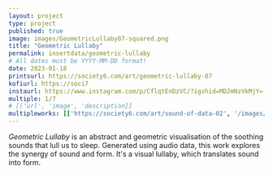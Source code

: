 ```yaml
---
layout: project
type: project
published: true
image: images/GeometricLullaby07-squared.png
title: "Geometric Lullaby"
permalink: insertdata/geometric-lullaby
# All dates must be YYYY-MM-DD format!
date: 2023-01-18
printsurl: https://society6.com/art/geometric-lullaby-07
kofiurl: https://soci7
instaurl: https://www.instagram.com/p/CflqtEnDzVC/?igshid=MDJmNzVkMjY=
multiple: 1/7
# [['url', 'image', 'description]]
multipleworks: [['https://society6.com/art/sound-of-data-02', '/images/GeometricLullaby01-squared.png', 'Geometric Lullaby 1/7'], ['https://society6.com/art/geometric-lullaby-01', '/images/GeometricLullaby05-squared.png', 'Geometric Lullaby 5/7']]
---
```


*Geometric Lullaby* is an abstract and geometric visualisation of the soothing sounds that lull us to sleep. Generated using audio data, this work explores the synergy of sound and form. It's a visual lullaby, which translates sound into form.
